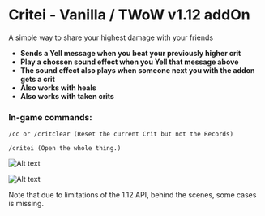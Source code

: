 # Critei - Vanilla / TWoW v1.12 addOn

A simple way to share your highest damage with your friends
- **Sends a Yell message when you beat your previously higher crit**
- **Play a chossen sound effect when you Yell that message above**
- **The sound effect also plays when someone next you with the addon gets a crit**
- **Also works with heals**
- **Also works with taken crits**

### In-game commands:
```shell
/cc or /critclear (Reset the current Crit but not the Records)
``` 
```shell
/critei (Open the whole thing.)
``` 

![Alt text](https://i.imgur.com/e5E61PJ.png)

![Alt text](https://i.imgur.com/B9djW8l.png)

Note that due to limitations of the 1.12 API, behind the scenes, some cases is missing.<br/>

